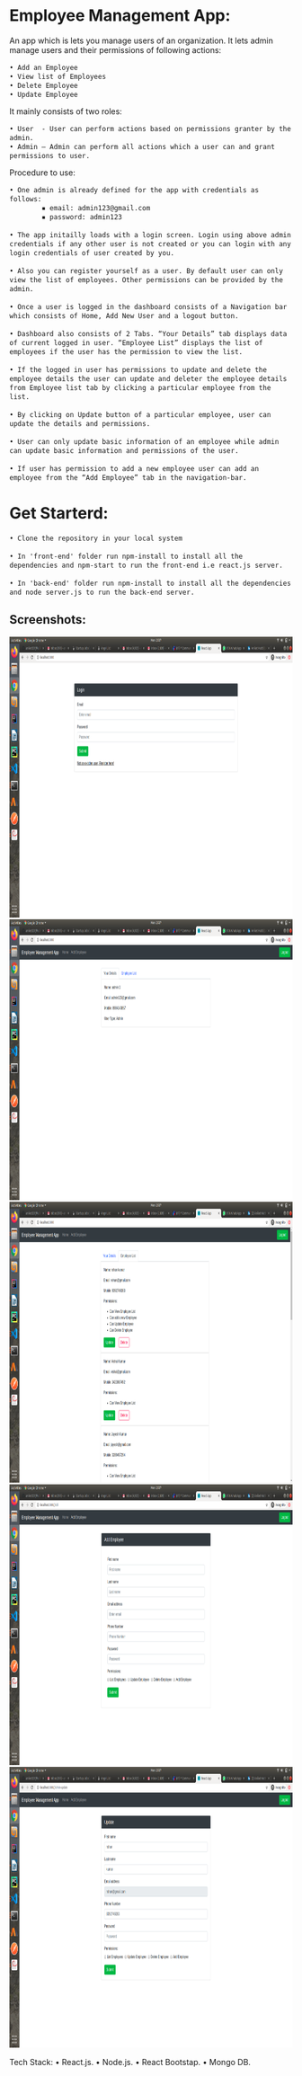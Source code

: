 # Employee Management App:

An app which is lets you manage users of an organization. It lets admin manage users and their permissions of following actions:

    • Add an Employee
    • View list of Employees
    • Delete Employee
    • Update Employee

It mainly consists of two roles:

    • User  - User can perform actions based on permissions granter by the admin.
    • Admin – Admin can perform all actions which a user can and grant permissions to user.

Procedure to use:

    • One admin is already defined for the app with credentials as follows:
            ▪ email: admin123@gmail.com
            ▪ password: admin123

    • The app initailly loads with a login screen. Login using above admin credentials if any other user is not created or you can login with any login credentials of user created by you.

    • Also you can register yourself as a user. By default user can only view the list of employees. Other permissions can be provided by the admin.

    • Once a user is logged in the dashboard consists of a Navigation bar which consists of Home, Add New User and a logout button.

    • Dashboard also consists of 2 Tabs. “Your Details” tab displays data of current logged in user. “Employee List” displays the list of employees if the user has the permission to view the list.

    • If the logged in user has permissions to update and delete the employee details the user can update and deleter the employee details from Employee list tab by clicking a particular employee from the list.

    • By clicking on Update button of a particular employee, user can update the details and permissions.

    • User can only update basic information of an employee while admin can update basic information and permissions of the user.

    • If user has permission to add a new employee user can add an employee from the “Add Employee” tab in the navigation-bar.
    
 # Get Starterd:
    • Clone the repository in your local system

    • In 'front-end' folder run npm-install to install all the dependencies and npm-start to run the front-end i.e react.js server.

    • In 'back-end' folder run npm-install to install all the dependencies and node server.js to run the back-end server.

## Screenshots:

<img src="/screenshots/login-page.png" width="100%" height="500">
<img src="/screenshots/home-page.png" width="100%" height="500">
<img src="/screenshots/employee-list.png" width="100%" height="500">
<img src="/screenshots/add-employee.png" width="100%" height="500">
<img src="/screenshots/update-page.png" width="100%" height="500">

Tech Stack:
    • React.js.
    • Node.js.
    • React Bootstap.
    • Mongo DB.

